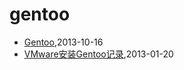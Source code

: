 # gentoo
* [Gentoo](/2013/2013-10-16-gentoo-linux-grub-cant-start),2013-10-16
* [VMware安装Gentoo记录](/2013/2013-01-20-vmware-install-gentoo),2013-01-20
